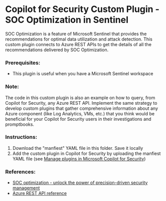 # Copilot for Security Custom Plugin - SOC Optimization in Sentinel

SOC Optimization is a feature of Microsoft Sentinel that provides the recommendations for optimal data utilization and attack detection.
This custom plugin connects to Azure REST APIs to get the details of all the recommendations delivered by SOC Optimization.

### Prerequisites:
* This plugin is useful when you have a Microsoft Sentinel workspace

### Note: 
The code in this custom plugin is also an example on how to query, from Copilot for Security, any Azure REST API. Implement the same strategy to develop custom plugins that gather comprehensive information about any Azure component (like Log Analytics, VMs, etc.) that you think would be beneficial for your Copilot for Security users in their investigations and promptbooks. 

### Instructions: 
1. Download the "manfiest" YAML file in this folder. Save it locally
3. Add the custom plugin in Copilot for Security by uploading the manfiest YAML file (see [Manage plugins in Microsoft Copilot for Security](https://learn.microsoft.com/en-us/copilot/security/manage-plugins?tabs=securitycopilotplugin))

### References:
* [SOC optimization - unlock the power of precision-driven security management](https://techcommunity.microsoft.com/t5/microsoft-sentinel-blog/soc-optimization-unlock-the-power-of-precision-driven-security/ba-p/4130589)
* [Azure REST API reference](https://learn.microsoft.com/en-us/rest/api/azure/)